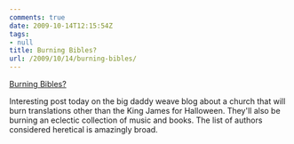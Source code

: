```yaml
---
comments: true
date: 2009-10-14T12:15:54Z
tags:
- null
title: Burning Bibles?
url: /2009/10/14/burning-bibles/
---
```


<p><a href="http://www.thebigdaddyweave.com/2009/10/burning-bibles-baptist-style.html">Burning Bibles?</a>
<div class="link_description">
<p>Interesting post today on the big daddy weave blog about a church that will burn translations other than the King James for Halloween. They'll also be burning an eclectic collection of music and books. The list of authors considered heretical is amazingly broad.</p>
</div>
